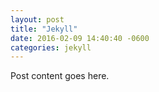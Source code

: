 ```yaml
---
layout: post
title: "Jekyll"
date: 2016-02-09 14:40:40 -0600
categories: jekyll
---
```

Post content goes here.
